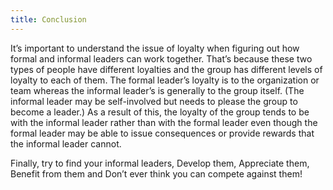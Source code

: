 ```yaml
---
title: Conclusion
---
```

It’s important to understand the issue of loyalty when figuring out how
formal and informal leaders can work together. That’s because these two
types of people have different loyalties and the group has different
levels of loyalty to each of them. The formal leader’s loyalty is to the
organization or team whereas the informal leader’s is generally to the
group itself. (The informal leader may be self-involved but needs to
please the group to become a leader.) As a result of this, the loyalty
of the group tends to be with the informal leader rather than with the
formal leader even though the formal leader may be able to issue
consequences or provide rewards that the informal leader cannot.

Finally, try to find your informal leaders, Develop them, Appreciate
them, Benefit from them and Don’t ever think you can compete against
them!
